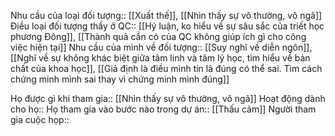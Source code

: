 
Nhu cầu của loại đối tượng:: [[Xuất thế]], [[Nhìn thấy sự vô thường, vô ngã]]
Điều loại đối tượng thấy ở QC:: [[Hý luận, ko hiểu về sự sâu sắc của triết học phương Đông]], [[Thành quả cần có của QC không giúp ích gì cho công việc hiện tại]]
Nhu cầu của mình về đối tượng:: [[Suy nghĩ về diễn ngôn]], [[Nghĩ về sự không khác biệt giữa tâm linh và tâm lý học, tìm hiểu về bản chất của khoa học]], [[Giả định là điều mình tin là đúng có thể sai. Tìm cách chứng minh mình sai thay vì chứng minh mình đúng]]

Họ được gì khi tham gia:: [[Nhìn thấy sự vô thường, vô ngã]]
Hoạt động dành cho họ:: 
Họ tham gia vào bước nào trong dự án:: [[Thấu cảm]]
Người tham gia cuộc họp:: 
